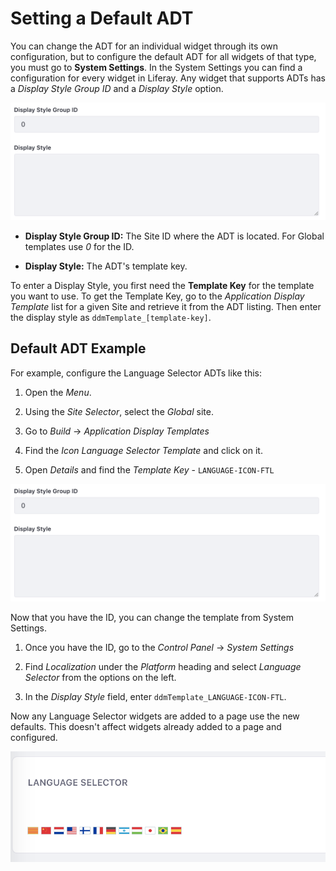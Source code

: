 # Setting a Default ADT [](id=setting-a-default-adt)

You can change the ADT for an individual widget through its own configuration,
but to configure the default ADT for all widgets of that type, you must go to
**System Settings**. In the System Settings you can find a configuration for
every widget in Liferay. Any widget that supports ADTs has a *Display Style
Group ID* and a *Display Style* option.

![Figure 1: The ADT configuration in System Settings lets you change the display style.](../../../../../images/adt-system-settings.png)


- **Display Style Group ID:** The Site ID where the ADT is located. For Global
  templates use *0* for the ID.
 
- **Display Style:** The ADT's template key. 

To enter a Display Style, you first need the **Template Key** for the template
you want to use. To get the Template Key, go to the *Application Display 
Template* list for a given Site and retrieve it from the ADT listing. Then
enter the display style as `ddmTemplate_[template-key]`.

## Default ADT Example [](id=default-adt-example)

For example, configure the Language Selector ADTs like this:

1.  Open the *Menu*.

2.  Using the *Site Selector*, select the *Global* site.

3.  Go to *Build* &rarr; *Application Display Templates*

4.  Find the *Icon* *Language Selector Template* and click on it.

5.  Open *Details* and find the *Template Key* - `LANGUAGE-ICON-FTL`

![Figure 2: System Settings shows where you can find the Template Key.](../../../../../images/adt-system-settings.png)

Now that you have the ID, you can change the template from System Settings.

1.  Once you have the ID, go to the *Control Panel* &rarr; *System Settings* 

2.  Find *Localization* under the *Platform* heading and select *Language 
    Selector* from the options on the left.
 
3.  In the *Display Style* field, enter `ddmTemplate_LANGUAGE-ICON-FTL`.
 
Now any Language Selector widgets are added to a page use the new defaults.
This doesn't affect widgets already added to a page and configured.

![Figure 3: You can see the new default configuration.](../../../../../images/adt-new-default.png)
